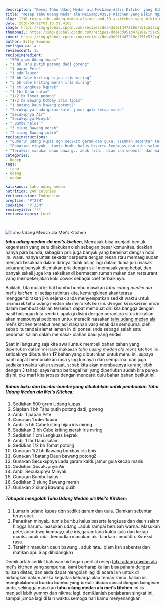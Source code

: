 ```yaml
---
description: "Resep Tahu Udang Medan ala Mei&amp;#39;s Kitchen yang Bikin Ngiler"
title: "Resep Tahu Udang Medan ala Mei&amp;#39;s Kitchen yang Bikin Ngiler"
slug: 1296-resep-tahu-udang-medan-ala-mei-and-39-s-kitchen-yang-bikin-ngiler
date: 2020-09-22T01:18:51.418Z
image: https://img-global.cpcdn.com/recipes/dde43d951d47218e/751x532cq70/tahu-udang-medan-ala-meis-kitchen-foto-resep-utama.jpg
thumbnail: https://img-global.cpcdn.com/recipes/dde43d951d47218e/751x532cq70/tahu-udang-medan-ala-meis-kitchen-foto-resep-utama.jpg
cover: https://img-global.cpcdn.com/recipes/dde43d951d47218e/751x532cq70/tahu-udang-medan-ala-meis-kitchen-foto-resep-utama.jpg
author: Billy Swanson
ratingvalue: 4.1
reviewcount: 15
recipeingredient:
- "500 gram Udang kupas"
- "1 bh Tahu putih potong dadi goreng"
- "1 papan Pete"
- "1 sdm Tauco"
- "5 bh Cabe kriting hijau iris miring"
- "3 bh Cabe kriting merah iris miring"
- "1 cm Lengkuas keprek"
- "1 lbr Daun salam"
- "1/2 bh Tomat potong"
- "1/2 bh Bawang bombay iris tipis"
- "1 batang Daun bawang potong2"
- "Secukupnya Lada garam kaldu jamur gula kecap manis"
- "Secukupnya Air"
- "Secukupnya Minyak"
- " Bumbu halus "
- "3 siung Bawang merah"
- "2 siung Bawang putih"
recipeinstructions:
- "Lumurin udang kupas dgn sedikit garam dan gula. Diamkan sebentar terus cuci."
- "Panaskan minyak.. tumis bumbu halus beserta lengkuas dan daun salam hingga harum.. masukan udang...aduk sampai berubah warna.. Masukan pete,taoco,bwg bombay,cabe iris,garam lada kaldu gula dan kecap manis.. aduk rata.. kemudian masukan air.. biarkan mendidih. Koreksi rasa."
- "Terakhir masukan daun bawang.. aduk rata.. diam kan sebentar dan matikan api. Siap dihidangkan"
categories:
- Resep
tags:
- tahu
- udang
- medan

katakunci: tahu udang medan 
nutrition: 249 calories
recipecuisine: Indonesian
preptime: "PT27M"
cooktime: "PT33M"
recipeyield: "4"
recipecategory: Lunch

---
```



![Tahu Udang Medan ala Mei&#39;s Kitchen](https://img-global.cpcdn.com/recipes/dde43d951d47218e/751x532cq70/tahu-udang-medan-ala-meis-kitchen-foto-resep-utama.jpg)

<b><i>tahu udang medan ala mei&#39;s kitchen</i></b>, Memasak bisa menjadi bentuk kegemaran yang seru dilakukan oleh sebagian besar komunitas. tidaklah hanya para bunda, sebagian pria juga banyak yang berminat dengan hobi ini. walau hanya untuk sekedar berpesta dengan rekan atau memang sudah menjadi kesukaan dalam dirinya. tidak asing lagi dalam dunia juru masak sekarang banyak ditemukan pria dengan skill memasak yang hebat, dan banyak sekali juga kita saksikan di bermacam rumah makan dan restaurant yang mempekerjakan koki cowok sebagai chef terbaik nya.

Baiklah, kita mulai ke hal bumbu bumbu masakan <i>tahu udang medan ala mei&#39;s kitchen</i>. di setiap rutinitas kita, kemungkinan akan terasa menggembirakan jika sejenak anda menyempatkan sedikit waktu untuk memasak tahu udang medan ala mei&#39;s kitchen ini. dengan kesuksesan anda dalam membuat olahan tersebut, dapat membuat diri kita bangga dengan hasil hidangan kita sendiri. apalagi disini dengan perantara situs ini kalian akan mempunyai pedoman untuk meracik masakan <u>tahu udang medan ala mei&#39;s kitchen</u> tersebut menjadi makanan yang enak dan sempurna, oleh sebab itu tandai alamat laman ini di ponsel anda sebagai salah satu pedoman kalian dalam memasak olahan baru yang endes.




Saat ini langsung saja kita awali untuk membeli bahan bahan yang diperlukan dalam meracik makanan <u><i>tahu udang medan ala mei&#39;s kitchen</i></u> ini. setidaknya dibutuhkan <b>17</b> bahan yang dibutuhkan untuk menu ini. supaya nanti dapat membuahkan rasa yang lumayan dan sempurna. dan juga sediakan waktu kalian sesaat, sebab kita akan membuatnya kurang lebih dengan <b>3</b> tahap. saya harap berbagai hal yang diperlukan sudah kita punya disini, oke mari kita proses dengan mencatat dulu bahan bahan berikut ini.

<!--inarticleads1-->

##### Bahan baku dan bumbu-bumbu yang dibutuhkan untuk pembuatan Tahu Udang Medan ala Mei&#39;s Kitchen:

1. Sediakan 500 gram Udang kupas
1. Siapkan 1 bh Tahu putih potong dadi, goreng
1. Ambil 1 papan Pete
1. Gunakan 1 sdm Tauco
1. Ambil 5 bh Cabe kriting hijau iris miring
1. Sediakan 3 bh Cabe kriting merah iris miring
1. Sediakan 1 cm Lengkuas keprek
1. Ambil 1 lbr Daun salam
1. Sediakan 1/2 bh Tomat potong
1. Gunakan 1/2 bh Bawang bombay iris tipis
1. Gunakan 1 batang Daun bawang potong2
1. Gunakan Secukupnya Lada garam kaldu jamur gula kecap manis
1. Sediakan Secukupnya Air
1. Ambil Secukupnya Minyak
1. Gunakan  Bumbu halus :
1. Sediakan 3 siung Bawang merah
1. Gunakan 2 siung Bawang putih




<!--inarticleads2-->

##### Tahapan mengolah Tahu Udang Medan ala Mei&#39;s Kitchen:

1. Lumurin udang kupas dgn sedikit garam dan gula. Diamkan sebentar terus cuci.
1. Panaskan minyak.. tumis bumbu halus beserta lengkuas dan daun salam hingga harum.. masukan udang...aduk sampai berubah warna.. Masukan pete,taoco,bwg bombay,cabe iris,garam lada kaldu gula dan kecap manis.. aduk rata.. kemudian masukan air.. biarkan mendidih. Koreksi rasa.
1. Terakhir masukan daun bawang.. aduk rata.. diam kan sebentar dan matikan api. Siap dihidangkan




Demikianlah sedikit bahasan hidangan perihal resep <u>tahu udang medan ala mei&#39;s kitchen</u> yang sempurna. kami berharap kalian bisa paham dengan tulisan diatas, dan anda dapat mengolah lagi di acara lain untuk di hidangkan dalam aneka kegiatan keluarga atau teman kamu. kalian bs mengkolaborasi bumbu bumbu yang tertulis diatas sesuai dengan keinginan anda, sehingga masakan <b>tahu udang medan ala mei&#39;s kitchen</b> ini bs menjadi lebih yummy dan nikmat lagi. demikianlah penjabaran singkat ini, sampai jumpa lagi di lain waktu. semoga hari kamu menyenangkan.
